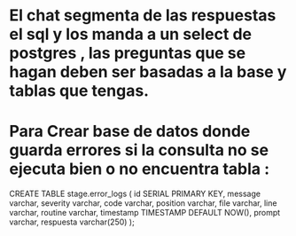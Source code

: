# El chat segmenta de las respuestas el sql y los manda a un select de postgres , las preguntas que se hagan deben ser basadas a la base y tablas que tengas.


# Para Crear base de datos donde guarda errores si la consulta no se ejecuta bien o no encuentra tabla   :

CREATE TABLE stage.error_logs (
  id SERIAL PRIMARY KEY,
  message varchar,
  severity varchar,
  code varchar,
  position varchar,
  file varchar,
  line varchar,
  routine varchar,
 timestamp TIMESTAMP DEFAULT NOW(),
 prompt varchar, 
  respuesta varchar(250)
);

